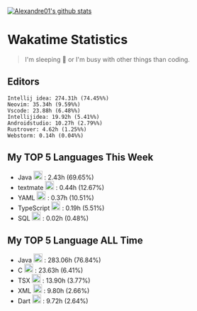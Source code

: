 [![Alexandre01's github stats](https://github-readme-stats.vercel.app/api?username=Alexandre01Dev&theme=dracula&count_private=true)](https://github.com/anuraghazra/github-readme-stats)
<!--
**Alexandre01Dev/Alexandre01Dev** is a ✨ _special_ ✨ repository because its `README.md` (this file) appears on your GitHub profile.

Here are some ideas to get you started:

- 🔭 I’m currently working on ...
- 🌱 I’m currently learning ...
- 👯 I’m looking to collaborate on ...
- 🤔 I’m looking for help with ...
- 💬 Ask me about ...
- 📫 How to reach me: ...
- 😄 Pronouns: ...
- ⚡ Fun fact: ...
-->

<!-- START_WAKATIME_BLOCK -->
# Wakatime Statistics

> I'm sleeping 🛌 or I'm busy with other things than coding. 


## Editors

```text
Intellij idea: 274.31h (74.45%%)
Neovim: 35.34h (9.59%%)
Vscode: 23.88h (6.48%%)
Intellijidea: 19.92h (5.41%%)
Androidstudio: 10.27h (2.79%%)
Rustrover: 4.62h (1.25%%)
Webstorm: 0.14h (0.04%%)
```

## My TOP **5** Languages This Week 

- Java <img src="https://cdn.jsdelivr.net/gh/devicons/devicon@latest/icons/java/java-original.svg" alt="Java" width="20" height="20"> : 2.43h (69.65%)
- textmate <img src="https://static-00.iconduck.com/assets.00/file-unknown-icon-1775x2048-pyaeuwoe.png" alt="textmate" width="20" height="20"> : 0.44h (12.67%)
- YAML <img src="https://cdn.jsdelivr.net/gh/devicons/devicon@latest/icons/yaml/yaml-original.svg" alt="YAML" width="20" height="20"> : 0.37h (10.51%)
- TypeScript <img src="https://cdn.jsdelivr.net/gh/devicons/devicon@latest/icons/typescript/typescript-original.svg" alt="TypeScript" width="20" height="20"> : 0.19h (5.51%)
- SQL <img src="https://static-00.iconduck.com/assets.00/file-unknown-icon-1775x2048-pyaeuwoe.png" alt="SQL" width="20" height="20"> : 0.02h (0.48%)

## My TOP **5** Language ALL Time 

- Java <img src="https://cdn.jsdelivr.net/gh/devicons/devicon@latest/icons/java/java-original.svg" alt="Java" width="20" height="20"> : 283.06h (76.84%)
- C <img src="https://cdn.jsdelivr.net/gh/devicons/devicon@latest/icons/c/c-original.svg" alt="C" width="20" height="20"> : 23.63h (6.41%)
- TSX <img src="https://static-00.iconduck.com/assets.00/file-unknown-icon-1775x2048-pyaeuwoe.png" alt="TSX" width="20" height="20"> : 13.90h (3.77%)
- XML <img src="https://cdn.jsdelivr.net/gh/devicons/devicon@latest/icons/xml/xml-original.svg" alt="XML" width="20" height="20"> : 9.80h (2.66%)
- Dart <img src="https://cdn.jsdelivr.net/gh/devicons/devicon@latest/icons/dart/dart-original.svg" alt="Dart" width="20" height="20"> : 9.72h (2.64%)

<!-- END_WAKATIME_BLOCK -->
